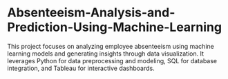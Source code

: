 # Absenteeism-Analysis-and-Prediction-Using-Machine-Learning
This project focuses on analyzing employee absenteeism using machine learning models and generating insights through data visualization. It leverages Python for data preprocessing and modeling, SQL for database integration, and Tableau for interactive dashboards.
